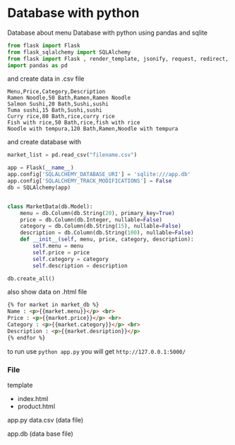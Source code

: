 # Database with python
Database about menu
Database with python using pandas and sqlite
``` python
from flask import Flask
from flask_sqlalchemy import SQLAlchemy
from flask import Flask , render_template, jsonify, request, redirect, url_for, jsonify
import pandas as pd

```
and create data in .csv file
``` csv
Menu,Price,Category,Description
Ramen Noodle,50 Bath,Ramen,Ramen Noodle
Salmon Sushi,20 Bath,Sushi,sushi
Tuma sushi,15 Bath,Sushi,sushi
Curry rice,80 Bath,rice,curry rice
Fish with rice,50 Bath,rice,fish with rice
Noodle with tempura,120 Bath,Ramen,Noodle with tempura
```
and create database with
``` python
market_list = pd.read_csv("filename.csv")

app = Flask(__name__)
app.config['SQLALCHEMY_DATABASE_URI'] = 'sqlite:///app.db'
app.config['SQLALCHEMY_TRACK_MODIFICATIONS'] = False
db = SQLAlchemy(app)


class MarketData(db.Model):
    menu = db.Column(db.String(20), primary_key=True)
    price = db.Column(db.Integer, nullable=False)
    category = db.Column(db.String(15), nullable=False)
    description = db.Column(db.String(100), nullable=False)
    def __init__(self, menu, price, category, description):
        self.menu = menu
        self.price = price
        self.category = category
        self.description = description

db.create_all()
```
also show data on .html file
``` html
{% for market in market_db %}
Name : <p>{{market.menu}}</p> <br>
Price : <p>{{market.price}}</p> <br>
Category : <p>{{market.category}}</p> <br>
Description : <p>{{market.desription}}</p>
{% endfor %}
```

to run use `python app.py` you will get `http://127.0.0.1:5000/`

### File
template
 - index.html
 - product.html
 
app.py 
data.csv (data file)

app.db (data base file)

